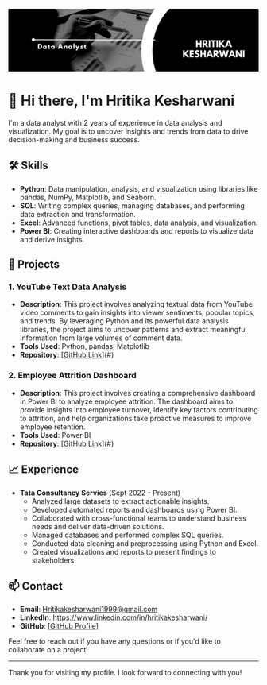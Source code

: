 ![Banner Image](image.png)

# 👋 Hi there, I'm Hritika Kesharwani

I'm a data analyst with 2 years of experience in data analysis and visualization. My goal is to uncover insights and trends from data to drive decision-making and business success.

## 🛠 Skills

- **Python**: Data manipulation, analysis, and visualization using libraries like pandas, NumPy, Matplotlib, and Seaborn.
- **SQL**: Writing complex queries, managing databases, and performing data extraction and transformation.
- **Excel**: Advanced functions, pivot tables, data analysis, and visualization.
- **Power BI**: Creating interactive dashboards and reports to visualize data and derive insights.

## 🌟 Projects

### 1. YouTube Text Data Analysis
- **Description**: This project involves analyzing textual data from YouTube video comments to gain insights into viewer sentiments, popular topics, and trends. By leveraging Python and its powerful data analysis libraries, the project aims to uncover patterns and extract meaningful information from large volumes of comment data.
- **Tools Used**: Python, pandas, Matplotlib
- **Repository**: [[GitHub Link](https://github.com/hritika9/Youtube-text-data-analysis.git)](#)


### 2. Employee Attrition Dashboard
- **Description**: This project involves creating a comprehensive dashboard in Power BI to analyze employee attrition. The dashboard aims to provide insights into employee turnover, identify key factors contributing to attrition, and help organizations take proactive measures to improve employee retention.
- **Tools Used**: Power BI
- **Repository**: [[GitHub Link](https://github.com/hritika9/Hr-Analytics-Dashboard.git)](#)

## 📈 Experience

- **Tata Consultancy Servies** (Sept 2022 - Present)
  - Analyzed large datasets to extract actionable insights.
  - Developed automated reports and dashboards using Power BI.
  - Collaborated with cross-functional teams to understand business needs and deliver data-driven solutions.
  - Managed databases and performed complex SQL queries.
  - Conducted data cleaning and preprocessing using Python and Excel.
  - Created visualizations and reports to present findings to stakeholders.

## 📫 Contact

- **Email**: Hritikakesharwani1999@gmail.com
- **LinkedIn**: https://www.linkedin.com/in/hritikakesharwani/
- **GitHub**: [[GitHub Profile]](https://github.com/hritika9)

Feel free to reach out if you have any questions or if you'd like to collaborate on a project!

---

Thank you for visiting my profile. I look forward to connecting with you!
